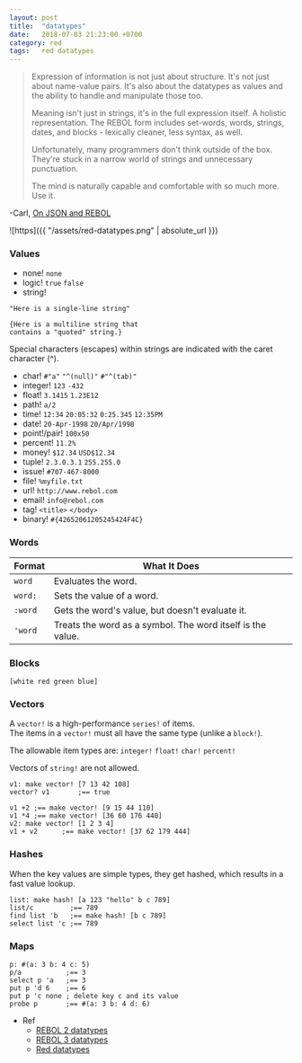 ```yaml
---
layout: post
title:  "datatypes"
date:   2018-07-03 21:23:00 +0700
category: red
tags:   red datatypes
---
```


> Expression of information is not just about structure. It's not just about name-value pairs. It's also about the datatypes as values and the ability to handle and manipulate those too.
>
> Meaning isn't just in strings, it's in the full expression itself. A holistic representation. The REBOL form includes set-words, words, strings, dates, and blocks - lexically cleaner, less syntax, as well.
>
> Unfortunately, many programmers don't think outside of the box. They're stuck in a narrow world of strings and unnecessary punctuation.
>
> The mind is naturally capable and comfortable with so much more. Use it.

-Carl, [On JSON and REBOL](http://www.rebol.com/article/0522.html)

![https]({{ "/assets/red-datatypes.png" | absolute_url }})

### Values
- none! `none`
- logic! `true` `false`
- string!
```
"Here is a single-line string"
```
```
{Here is a multiline string that
contains a "quoted" string.}
```
Special characters (escapes) within strings are indicated with the caret character (^).

- char! `#"a"` `"^(null)"` `#"^(tab)"`
- integer! `123` `-432`  
- float! `3.1415` `1.23E12`
- path! `a/2`
- time! `12:34` `20:05:32` `0:25.345` `12:35PM`
- date! `20-Apr-1998` `20/Apr/1998`
- point!/pair! `100x50`
- percent! `11.2%`
- money! `$12.34` `USD$12.34`
- tuple! `2.3.0.3.1` `255.255.0`
- issue! `#707-467-8000`
- file! `%myfile.txt`
- url! `http://www.rebol.com`
- email! `info@rebol.com`
- tag! `<title>` `</body>`
- binary! `#{42652061205245424F4C}`

### Words

| Format  | What It Does |
| ------- | ------------ |
| `word`    | Evaluates the word.  |
| `word:`   | Sets the value of a word.  |
| `:word`   | Gets the word's value, but doesn't evaluate it.  |
| `'word`   | Treats the word as a symbol. The word itself is the value.  |

### Blocks
`[white red green blue]`

### Vectors
A `vector!` is a high-performance `series!` of items.  
The items in a `vector!` must all have the same type (unlike a `block!`).

The allowable item types are: `integer!` `float!` `char!` `percent!`

Vectors of `string!` are not allowed.

```
v1: make vector! [7 13 42 108]
vector? v1       ;== true

v1 +2 ;== make vector! [9 15 44 110]
v1 *4 ;== make vector! [36 60 176 440]
v2: make vector! [1 2 3 4]
v1 + v2      ;== make vector! [37 62 179 444]
```

### Hashes
When the key values are simple types, they get hashed, which results in a fast value lookup.

```
list: make hash! [a 123 "hello" b c 789]
list/c         ;== 789
find list 'b   ;== make hash! [b c 789]
select list 'c ;== 789
```

### Maps
```
p: #(a: 3 b: 4 c: 5)
p/a           ;== 3
select p 'a   ;== 3
put p 'd 6    ;== 6
put p 'c none ; delete key c and its value 
probe p       ;== #(a: 3 b: 4 d: 6)

```

- Ref
  + [REBOL 2 datatypes](http://www.rebol.com/docs/core23/rebolcore-16.html)
  + [REBOL 3 datatypes](http://www.rebol.com/r3/docs/datatypes.html)
  + [Red datatypes](https://doc.red-lang.org/en/datatypes.html)
